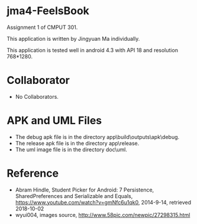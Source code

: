 # jma4-FeelsBook
Assignment 1 of CMPUT 301.

This application is written by Jingyuan Ma individually.

This application is tested well in android 4.3 with API 18 and resolution 768*1280.

# Collaborator
* No Collaborators.

# APK and UML Files
* The debug apk file is in the directory app\build\outputs\apk\debug.
* The release apk file is in the directory app\release.
* The uml image file is in the directory doc\uml.

# Reference
* Abram Hindle, Student Picker for Android: 7 Persistence, SharedPreferences and Serializable and Equals, https://www.youtube.com/watch?v=gmNfc6u1qk0, 2014-9-14, retrieved 2018-10-02
* wyui004, images source, http://www.58pic.com/newpic/27298315.html
